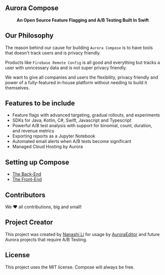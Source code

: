 ## Aurora Compose
<p align="center"><b>An Open Source Feature Flagging and A/B Testing Built In Swift</b></p>

## Our Philosophy

The reason behind our cause for building `Aurora Compose` is to have tools that doesn't track users and is privacy friendly.

Products like `Firebase Remote Config` is all good and everything but tracks a user with unncessary data and is not super privacy friendly.

We want to give all companies and users the flexibility, privacy friendly and power of a fully-featured in-house platform without needing to build it themselves.

## Features to be include

- Feature flags with advanced targeting, gradual rollouts, and experiments
- SDKs for Java, Kotlin, C#, Swift, Javascript and Typescript
- Powerful A/B test analysis with support for binomial, count, duration, and revenue metrics
- Exporting reports as a Jupyter Notebook
- Automated email alerts when A/B tests become significant
- Managed Cloud Hosting by Aurora

## Setting up Compose

* [The Back-End](https://github.com/AuroraEditor/Compose/tree/main/Back-End)
* [The Front-End](https://github.com/AuroraEditor/Compose/tree/main/Front-End)

## Contributors

We ❤️ all contributions, big and small!

## Project Creator

This project was created by [Nanashi Li](https://github.com/nanashili) for usage by [AuroraEditor](https://github.com/AuroraEditor/AuroraEditor) and future Aurora projects that require A/B Testing.

## License

This project uses the MIT license. Compose will always be free.
